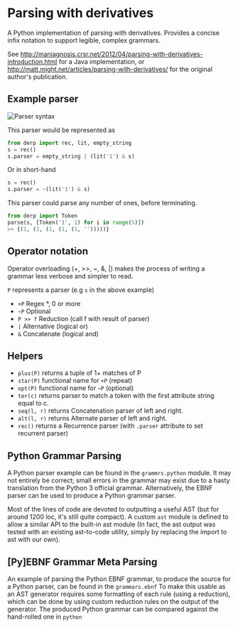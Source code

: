 # Parsing with derivatives
A Python implementation of parsing with derivatives. Provides a concise infix notation to support legible, complex grammars.

See http://maniagnosis.crsr.net/2012/04/parsing-with-derivatives-introduction.html for a Java implementation, or http://matt.might.net/articles/parsing-with-derivatives/ for the original author's publication.

## Example parser
![Parser syntax](https://latex.codecogs.com/png.latex?\dpi{150}&space;\large&space;s&space;=&space;\epsilon&space;|&space;1&space;\cdot&space;s)

This parser would be represented as 
```python
from derp import rec, lit, empty_string
s = rec()
s.parser = empty_string | (lit('1') & s)
```

Or in short-hand
```python
s = rec()
s.parser = ~(lit('1') & s)
```

This parser could parse any number of ones, before terminating.
```python
from derp import Token
parse(s, [Token('1', 1) for i in range(5)])
>> {(1, (1, (1, (1, (1, '')))))}
```


## Operator notation
Operator overloading (+, >>, ~, &, |) makes the process of writing a grammar less verbose and simpler to read.

`P` represents a parser (e.g `s` in the above example)
* `+P` Regex *, 0 or more
* `~P` Optional
* `P >> f` Reduction (call f with result of parser)
* `|` Alternative (logical or)
* `&` Concatenate (logical and)

## Helpers
* `plus(P)` returns a tuple of 1+ matches of P
* `star(P)` functional name for `+P` (repeat)
* `opt(P)` functional name for `~P` (optional)
* `ter(c)` returns parser to match a token with the first attribute string equal to c.
* `seq(l, r)` returns Concatenation parser of left and right. 
* `alt(l, r)` returns Alternate parser of left and right. 
* `rec()` returns a Recurrence parser (with `.parser` attribute to set recurrent parser)

## Python Grammar Parsing
A Python parser example can be found in the `grammrs.python` module.
It may not entirely be correct; small errors in the grammar may exist due to a hasty translation from the Python 3 official grammar. Alternatively, the EBNF parser can be used to produce a Python grammar parser.

Most of the lines of code are devoted to outputting a useful AST (but for around 1200 loc, it's still quite compact). A custom `ast` module is defined to allow a similar API to the built-in ast module (In fact, the ast output was tested with an existing ast-to-code utility, simply by replacing the import to ast with our own).

## [Py]EBNF Grammar Meta Parsing
An example of parsing the Python EBNF grammar, to produce the source for a Python parser, can be found in the `grammars.ebnf`
To make this usable as an AST generator requires some formatting of each rule (using a reduction), which can be done by using custom reduction rules on the output of the generator. The produced Python grammar can be compared against the hand-rolled one in `python`
